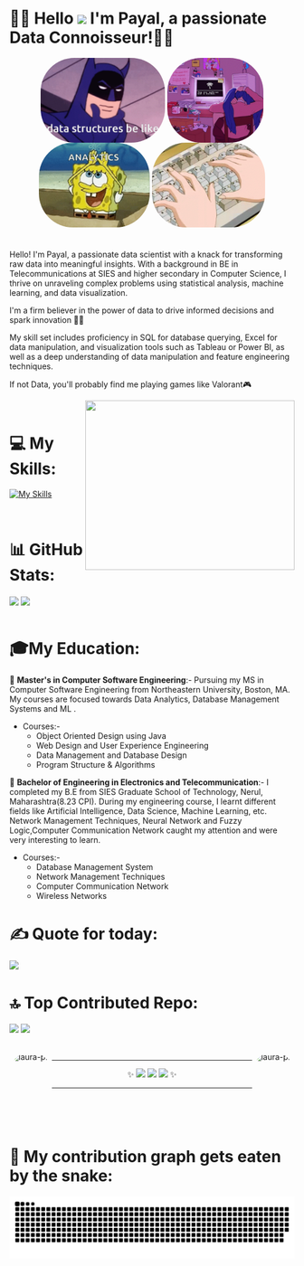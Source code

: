 # 🐛👾 Hello <img src="https://raw.githubusercontent.com/MartinHeinz/MartinHeinz/master/wave.gif" width="30px"> I'm Payal, a passionate Data Connoisseur!👾🐛

<div align="center">

<img align="center" alt="zerotwo-pic" height="150" style="border-radius:60px;" src="https://github.com/Payal2000/Payal2000/blob/main/batman-thinking.gif">
<img align="center" alt="zerotwo-pic" height="150" style="border-radius:60px;" src="https://github.com/Payal2000/Payal2000/blob/main/aesthetic-anime.gif">
<img align="center" alt="zerotwo-pic" height="150" style="border-radius:60px;" src="https://github.com/Payal2000/Payal2000/blob/main/spongebob-analytics.gif">
<img align="center" alt="zerotwo-pic" height="150" style="border-radius:60px;" src="https://github.com/Payal2000/Payal2000/blob/main/anime-write.gif">
</div>


#
Hello! I'm Payal, a passionate data scientist with a knack for transforming raw data into meaningful insights. 
With a background in BE in Telecommunications at SIES and higher secondary in Computer Science, I thrive on unraveling complex problems using statistical analysis, machine learning, and data visualization.

I'm a firm believer in the power of data to drive informed decisions and spark innovation 🔭🔭

My skill set includes proficiency in SQL for database querying, Excel for data manipulation, and visualization tools such as Tableau or Power BI, as well as a deep understanding of data manipulation and feature engineering techniques.

If not Data, you'll probably find me playing games like Valorant🎮

<img src="https://github.com/mayankchaudhary26/Cool-Readme-ideas/raw/master/data/productive.gif" width="370" height="300" align="right"/>

<br>

# 💻 My Skills:

[![My Skills](https://skillicons.dev/icons?i=eclipse,github,graphql,kubernetes,vue,mongodb,mysql,php,postgres,py,sqlite,visualstudio,vscode,postman,js&perline=5)](https://skillicons.dev)

<br>

# 📊 GitHub Stats:

<div>
    
  <img align="center" height="165em" src="https://github-readme-stats.vercel.app/api?username=Payal2000&theme=dracula&hide_border=false&include_all_commits=true&count_private=true)"/>
  <img align="center" height="165em" src="https://github-readme-streak-stats.herokuapp.com/?user=Payal2000&theme=dracula&hide_border=false"/>
   
</div>

<br>

# :mortar_board:**My Education:** 
:school:	**Master's in Computer Software Engineering**:- Pursuing my MS in Computer Software Engineering from Northeastern University, Boston, MA. My courses are focused towards Data Analytics, Database Management Systems and ML . 
* Courses:- 
     * Object Oriented Design using Java
     * Web Design and User Experience Engineering
     * Data Management and Database Design
     * Program Structure & Algorithms
  
:school:	**Bachelor of Engineering in Electronics and Telecommunication**:- I completed my B.E from SIES Graduate School of Technology, Nerul, Maharashtra(8.23 CPI). During my engineering course, I learnt different fields like Artificial Intelligence, Data Science, Machine Learning, etc. Network Management Techniques, Neural Network and Fuzzy Logic,Computer Communication Network caught my attention and were very interesting to learn.
* Courses:- 
     * Database Management System 
     * Network Management Techniques 
     * Computer Communication Network
     * Wireless Networks 


# ✍️ Quote for today:

![](https://quotes-github-readme.vercel.app/api?type=horizontal&theme=dracula)


# 🔝 Top Contributed Repo:
![](https://github-contributor-stats.vercel.app/api?username=Payal2000&limit=5&theme=dracula&combine_all_yearly_contributions=true)
![](https://github-readme-stats.vercel.app/api/top-langs/?username=Payal2000&theme=dracula&hide_border=false&include_all_commits=true&count_private=true&layout=compact)


 

<div style="display: inline_block" ><br>

  <img align="left" alt="laura-pic" height="150" style="border-radius:50px;" src="https://media.giphy.com/media/9vjgaOecdyJL38m03z/giphy.gif">

  
  <img align="right" alt="laura-pic" height="150" style="border-radius:50px;" src="https://media.giphy.com/media/9vjgaOecdyJL38m03z/giphy.gif">
</div>

 -----
  
<div align="center"> ✨
  <a href="https://www.linkedin.com/in/payal-sanjay-nagaonkar-76b733188/" target="_blank"><img src="https://img.shields.io/badge/-LinkedIn-%230077B5?style=for-the-badge&logo=linkedin&logoColor=white" target="_blank"></a> 
  <a href="https://www.instagram.com/payal_nagaonkar/" target="_blank"><img src="https://img.shields.io/badge/-Instagram-%23E4405F?style=for-the-badge&logo=instagram&logoColor=white" target="_blank"></a>
  <a href = "mailto:nagaonkar.p@northeastern.edu"><img src="https://img.shields.io/badge/Microsoft_Outlook-0078D4?style=for-the-badge&logo=microsoft-outlook&logoColor=white" target="_blank"></a> ✨
  
  </div>


-----




<br> <br> <br>

 # 🐍 My contribution graph gets eaten by the snake:
<picture>
  <source media="(prefers-color-scheme: dark)" srcset="https://github.com/Payal2000/workflows/blob/output/github-contribution-grid-snake.gif" />
  
 ![snake gif](https://github.com/Payal2000/workflows/blob/output/github-contribution-grid-snake.svg)




<!-- Proudly created with GPRM ( https://gprm.itsvg.in ) -->
